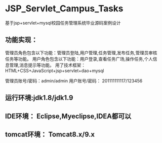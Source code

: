# JSP_Servlet_Campus_Tasks
基于jsp+servlet+mysql校园任务管理系统毕业源码案例设计

## 功能实现：
  管理员角色包含以下功能：管理员登陆,用户管理,任务管理,发布任务,管理员审核任务等功能。
  用户角色包含以下功能：用户登录,查看任务广场,操作任务,个人信息管理,消息提示等功能。
  用了技术框架： HTML+CSS+JavaScript+jsp+servlet+dao+mysql

管理员账号/密码：admin/admin
用户账号/密码： 201111111117/123456

## 运行环境:jdk1.8/jdk1.9
## IDE环境： Eclipse,Myeclipse,IDEA都可以
## tomcat环境： Tomcat8.x/9.x
